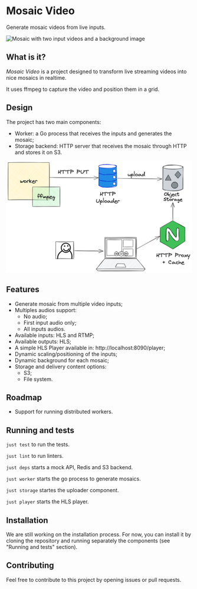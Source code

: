 # Mosaic Video

Generate mosaic videos from live inputs.

![Mosaic with two input videos and a background image](docs/static/sample.png)

## What is it?

*Mosaic Video* is a project designed to transform live streaming videos into nice mosaics in realtime.

It uses ffmpeg to capture the video and position them in a grid.

## Design

The project has two main components:
* Worker: a Go process that receives the inputs and generates the mosaic;
* Storage backend: HTTP server that receives the mosaic through HTTP and stores it on S3.

![Mosaic Video design](docs/static/mosaic_design.png)

## Features

* Generate mosaic from multiple video inputs;
* Multiples audios support:
    * No audio;
    * First input audio only;
    * All inputs audios.
* Available inputs: HLS and RTMP;
* Available outputs: HLS;
* A simple HLS Player available in: http://localhost:8090/player;
* Dynamic scaling/positioning of the inputs;
* Dynamic background for each mosaic;
* Storage and delivery content options:
    * S3;
    * File system.

## Roadmap

* Support for running distributed workers.

## Running and tests

`just test` to run the tests.

`just lint` to run linters.

`just deps` starts a mock API, Redis and S3 backend.

`just worker` starts the go process to generate mosaics.

`just storage` startes the uploader component.

`just player` starts the HLS player.

## Installation

We are still working on the installation process. For now, you can install it by cloning the repository and running separately the components (see "Running and tests" section).

## Contributing

Feel free to contribute to this project by opening issues or pull requests.
